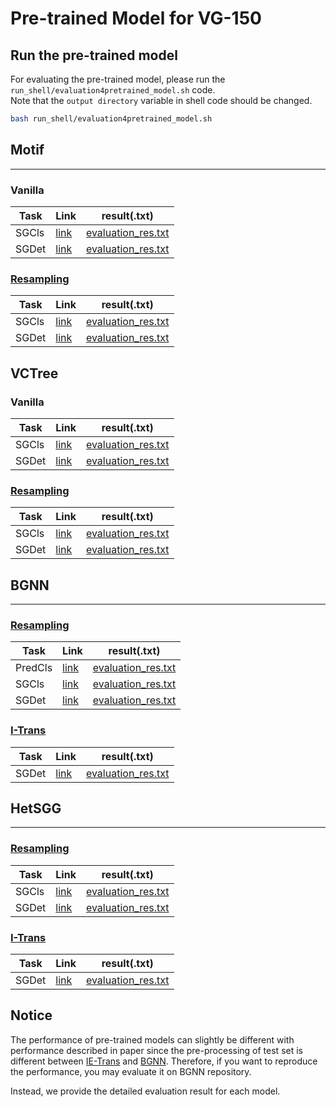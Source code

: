 # Pre-trained Model for VG-150

## Run the pre-trained model  

For evaluating the pre-trained model, please run the `run_shell/evaluation4pretrained_model.sh` code.  
Note that the `output directory` variable in shell code should be changed.

``` bash   
bash run_shell/evaluation4pretrained_model.sh  
```  

## **Motif**   
---  

### Vanilla  

Task | Link | result(.txt)
-- | -- | --
SGCls   | [link](https://drive.google.com/file/d/1ynO4vgaeCZYWcbYoe1EvyGucz6yGrd9I/view?usp=sharing) | [evaluation_res.txt](https://drive.google.com/file/d/1RTWR11vmEbTsJwkl2gXbvCIG3CrBnHvF/view?usp=sharing)
SGDet   | [link](https://drive.google.com/file/d/1qT-dmuP211W6hYJrru7FXngZH9jg2zlB/view?usp=sharing) | [evaluation_res.txt](https://drive.google.com/file/d/1b8tyQ0KCWFJe9dHHLo7orO3bPt_OY7Y8/view?usp=sharing)

### [Resampling](https://github.com/SHTUPLUS/PySGG)  

Task | Link | result(.txt)
-- | -- | --
SGCls   | [link](https://drive.google.com/file/d/1ZBMh-4yYfN81dxemysYYg5uacfmMvKTe/view?usp=sharing) | [evaluation_res.txt](https://drive.google.com/file/d/1NkfkXMAG287ZeagHSeYWZG6obpyQHg39/view?usp=sharing)
SGDet   | [link](https://drive.google.com/file/d/1O8Z6YWwT3nLJTsArP3d2-zUqi0hRbFee/view?usp=sharing) | [evaluation_res.txt](https://drive.google.com/file/d/1cAXjqDbakyLa4vn7GnXt3JYXksuIiJ27/view?usp=sharing)

## **VCTree**  

### Vanilla  

Task | Link | result(.txt)
-- | -- | --
SGCls   | [link](https://drive.google.com/file/d/1vlmmFqkMQZF6Y0flnKjtx7bpmeE5-ShD/view?usp=sharing) | [evaluation_res.txt](https://drive.google.com/file/d/1eGsAjWGSx0ZZsA3AOamCefahZ4hAqJy6/view?usp=sharing)
SGDet   | [link](https://drive.google.com/file/d/1m3LAGtHeZtE-ci4LUo6heG16_aVmM9y0/view?usp=sharing) | [evaluation_res.txt](https://drive.google.com/file/d/13z1CAx1Ka97_ztp2I59UexVn9n2qHotg/view?usp=sharing)

### [Resampling](https://github.com/SHTUPLUS/PySGG)  

Task | Link | result(.txt)
-- | -- | --
SGCls   | [link](https://drive.google.com/file/d/1bUCsPfekta6GxDgIF3-j1YgkNcUPTTGB/view?usp=sharing) | [evaluation_res.txt](https://drive.google.com/file/d/1ZEVuqwzvG9v6CSZ5V0GHZwM9M7M-6q0_/view?usp=sharing)
SGDet   | [link](https://drive.google.com/file/d/1JDUPXzxHG00xjz8RSHGtBI-vlGbd-Tjp/view?usp=sharing) | [evaluation_res.txt](https://drive.google.com/file/d/1arH_4Xzo8sVS7jo2REQIFTpa-TvMvdzd/view?usp=sharing)


## **BGNN**  
---  
### [Resampling](https://github.com/SHTUPLUS/PySGG)  

Task | Link | result(.txt)
-- | -- | --
PredCls   | [link](https://drive.google.com/file/d/1MywMamIJZjCeVdXZrzDnbZZWeOcXTyYY/view?usp=sharing) | [evaluation_res.txt](https://drive.google.com/file/d/18iZcb3VN-WYbJCaEOIW2fj4msXPOULjb/view?usp=sharing)
SGCls   | [link](https://drive.google.com/file/d/12sQfBv-dtFH2Ie7TFbSuczkzf65kCB-f/view?usp=sharing) | [evaluation_res.txt](https://drive.google.com/file/d/1Qxug1jAOVg3UmB9bawNp8lGYGWf7V-1h/view?usp=sharing)
SGDet   | [link](https://drive.google.com/file/d/1O8Z6YWwT3nLJTsArP3d2-zUqi0hRbFee/view?usp=sharing) | [evaluation_res.txt](https://drive.google.com/file/d/1MAwDjYEMfrXXp2IcCieaEuoi7DTPG4rc/view?usp=sharing)

### [I-Trans](https://github.com/waxnkw/IETrans-SGG.pytorch/tree/master)  

Task | Link | result(.txt)
-- | -- | --
SGDet   | [link](https://drive.google.com/file/d/1SkkXelvXCLcqMtZS9p8rZ4pyhKnSOfah/view?usp=sharing) | [evaluation_res.txt](https://drive.google.com/file/d/1A7xloNEYxuZZTwC6kGXSzCLeMmbVjPgH/view?usp=sharing)

## **HetSGG**  
---  
### [Resampling](https://github.com/SHTUPLUS/PySGG)  

Task | Link | result(.txt)
-- | -- | --
SGCls   | [link](https://drive.google.com/file/d/1vvmRSKWr-hJhpOHYxRRRIyqafwbFy99q/view?usp=sharing) | [evaluation_res.txt](https://drive.google.com/file/d/1Vv4TmXjq9ieHXFSdaZfdz91Le90SrV0U/view?usp=sharing)
SGDet   | [link](https://drive.google.com/file/d/1dadL5xi33qgqpdJdQ2mgaozixqOZUum8/view?usp=sharing) |[evaluation_res.txt](https://drive.google.com/file/d/1_xGRTjRAxRmuMX5nmvMYBZe35mfVkh_a/view?usp=sharing)

### [I-Trans](https://github.com/waxnkw/IETrans-SGG.pytorch/tree/master)  

Task | Link | result(.txt)
-- | -- | --
SGDet   | [link](https://drive.google.com/file/d/14lJklpqj2KpElrc4qqA7zJWb2ZopBVc8/view?usp=sharing) |[evaluation_res.txt](https://drive.google.com/file/d/1Yfn96aLmtj8BiPhLnfER0a8IO0FYDCAU/view?usp=sharing)

## **Notice**  

The performance of pre-trained models can slightly be different with performance described in paper since the pre-processing of test set is different between [IE-Trans](https://github.com/waxnkw/IETrans-SGG.pytorch/blob/master/DATASET.md) and [BGNN](https://github.com/SHTUPLUS/PySGG/blob/main/DATASET.md). Therefore, if you want to reproduce the performance, you may evaluate it on BGNN repository. 

Instead, we provide the detailed evaluation result for each model. 
